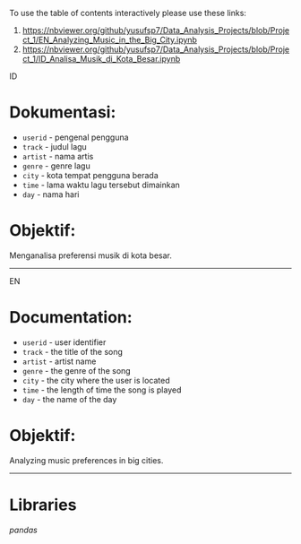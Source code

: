 To use the table of contents interactively please use these links:
1. https://nbviewer.org/github/yusufsp7/Data_Analysis_Projects/blob/Project_1/EN_Analyzing_Music_in_the_Big_City.ipynb
2. https://nbviewer.org/github/yusufsp7/Data_Analysis_Projects/blob/Project_1/ID_Analisa_Musik_di_Kota_Besar.ipynb

ID
# Dokumentasi:
- `userid` - pengenal pengguna
- `track` - judul lagu
- `artist` - nama artis
- `genre` - genre lagu
- `city` - kota tempat pengguna berada
- `time` - lama waktu lagu tersebut dimainkan
- `day` - nama hari

# Objektif:
Menganalisa preferensi musik di kota besar.

-----------------------------------------------
EN
# Documentation:
- `userid` - user identifier
- `track` - the title of the song
- `artist` - artist name
- `genre` - the genre of the song
- `city` - the city where the user is located
- `time` - the length of time the song is played
- `day` - the name of the day

# Objektif:
Analyzing music preferences in big cities.

-----------------------------------------------

# Libraries
*pandas*
